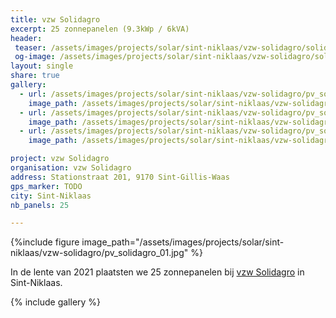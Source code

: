 ```yaml
---
title: vzw Solidagro
excerpt: 25 zonnepanelen (9.3kWp / 6kVA)
header:
 teaser: /assets/images/projects/solar/sint-niklaas/vzw-solidagro/solidagro_001.png
 og-image: /assets/images/projects/solar/sint-niklaas/vzw-solidagro/solidagro_001.png
layout: single
share: true
gallery:
  - url: /assets/images/projects/solar/sint-niklaas/vzw-solidagro/pv_solidagro_02.jpg
    image_path: /assets/images/projects/solar/sint-niklaas/vzw-solidagro/pv_solidagro_02.jpg
  - url: /assets/images/projects/solar/sint-niklaas/vzw-solidagro/pv_solidagro_03.jpg
    image_path: /assets/images/projects/solar/sint-niklaas/vzw-solidagro/pv_solidagro_03.jpg
  - url: /assets/images/projects/solar/sint-niklaas/vzw-solidagro/pv_solidagro_04.jpg
    image_path: /assets/images/projects/solar/sint-niklaas/vzw-solidagro/pv_solidagro_04.jpg

project: vzw Solidagro
organisation: vzw Solidagro
address: Stationstraat 201, 9170 Sint-Gillis-Waas
gps_marker: TODO
city: Sint-Niklaas
nb_panels: 25

---
```


{%include figure image_path="/assets/images/projects/solar/sint-niklaas/vzw-solidagro/pv_solidagro_01.jpg" %}

In de lente van 2021 plaatsten we 25 zonnepanelen bij
[vzw Solidagro](https://www.solidagro.be) in Sint-Niklaas.

{% include gallery %}

